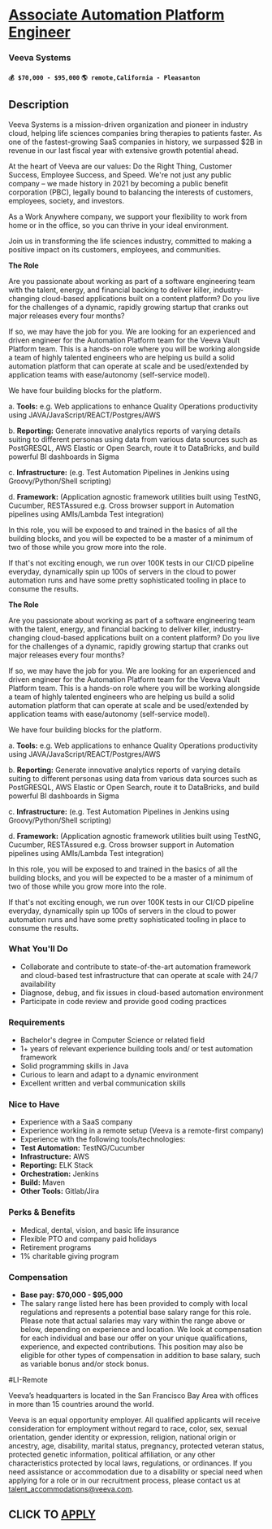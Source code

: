 # [Associate Automation Platform Engineer](https://www.remotewlb.com/apply/associate-automation-platform-engineer-111983)  
### Veeva Systems  
#### `💰 $70,000 - $95,000` `🌎 remote,California - Pleasanton`  

## Description

Veeva Systems is a mission-driven organization and pioneer in industry cloud, helping life sciences companies bring therapies to patients faster. As one of the fastest-growing SaaS companies in history, we surpassed $2B in revenue in our last fiscal year with extensive growth potential ahead.

  

At the heart of Veeva are our values: Do the Right Thing, Customer Success, Employee Success, and Speed. We're not just any public company – we made history in 2021 by becoming a public benefit corporation (PBC), legally bound to balancing the interests of customers, employees, society, and investors.

  

As a Work Anywhere company, we support your flexibility to work from home or in the office, so you can thrive in your ideal environment.

  

Join us in transforming the life sciences industry, committed to making a positive impact on its customers, employees, and communities.

  

 **The Role**

  

Are you passionate about working as part of a software engineering team with the talent, energy, and financial backing to deliver killer, industry-changing cloud-based applications built on a content platform? Do you live for the challenges of a dynamic, rapidly growing startup that cranks out major releases every four months?

  

If so, we may have the job for you. We are looking for an experienced and driven engineer for the Automation Platform team for the Veeva Vault Platform team. This is a hands-on role where you will be working alongside a team of highly talented engineers who are helping us build a solid automation platform that can operate at scale and be used/extended by application teams with ease/autonomy (self-service model).

  

We have four building blocks for the platform.

  

a. **Tools:** e.g. Web applications to enhance Quality Operations productivity using JAVA/JavaScript/REACT/Postgres/AWS

b. **Reporting:** Generate innovative analytics reports of varying details suiting to different personas using data from various data sources such as PostGRESQL, AWS Elastic or Open Search, route it to DataBricks, and build powerful BI dashboards in Sigma

c. **Infrastructure:** (e.g. Test Automation Pipelines in Jenkins using Groovy/Python/Shell scripting)

d. **Framework:** (Application agnostic framework utilities built using TestNG, Cucumber, RESTAssured e.g. Cross browser support in Automation pipelines using AMIs/Lambda Test integration)

  

In this role, you will be exposed to and trained in the basics of all the building blocks, and you will be expected to be a master of a minimum of two of those while you grow more into the role.

  

If that's not exciting enough, we run over 100K tests in our CI/CD pipeline everyday, dynamically spin up 100s of servers in the cloud to power automation runs and have some pretty sophisticated tooling in place to consume the results.

  

 **The Role**

  

Are you passionate about working as part of a software engineering team with the talent, energy, and financial backing to deliver killer, industry-changing cloud-based applications built on a content platform? Do you live for the challenges of a dynamic, rapidly growing startup that cranks out major releases every four months?

  

If so, we may have the job for you. We are looking for an experienced and driven engineer for the Automation Platform team for the Veeva Vault Platform team. This is a hands-on role where you will be working alongside a team of highly talented engineers who are helping us build a solid automation platform that can operate at scale and be used/extended by application teams with ease/autonomy (self-service model).

  

We have four building blocks for the platform.

  

a. **Tools:** e.g. Web applications to enhance Quality Operations productivity using JAVA/JavaScript/REACT/Postgres/AWS

b. **Reporting:** Generate innovative analytics reports of varying details suiting to different personas using data from various data sources such as PostGRESQL, AWS Elastic or Open Search, route it to DataBricks, and build powerful BI dashboards in Sigma

c. **Infrastructure:** (e.g. Test Automation Pipelines in Jenkins using Groovy/Python/Shell scripting)

d. **Framework:** (Application agnostic framework utilities built using TestNG, Cucumber, RESTAssured e.g. Cross browser support in Automation pipelines using AMIs/Lambda Test integration)

  

In this role, you will be exposed to and trained in the basics of all the building blocks, and you will be expected to be a master of a minimum of two of those while you grow more into the role.

  

If that's not exciting enough, we run over 100K tests in our CI/CD pipeline everyday, dynamically spin up 100s of servers in the cloud to power automation runs and have some pretty sophisticated tooling in place to consume the results.

  

### What You'll Do

* Collaborate and contribute to state-of-the-art automation framework and cloud-based test infrastructure that can operate at scale with 24/7 availability
* Diagnose, debug, and fix issues in cloud-based automation environment
* Participate in code review and provide good coding practices

  

### Requirements

* Bachelor's degree in Computer Science or related field
* 1+ years of relevant experience building tools and/ or test automation framework
* Solid programming skills in Java
* Curious to learn and adapt to a dynamic environment
* Excellent written and verbal communication skills

  

### Nice to Have

* Experience with a SaaS company
* Experience working in a remote setup (Veeva is a remote-first company)
* Experience with the following tools/technologies:
*  **Test Automation:** TestNG/Cucumber
*  **Infrastructure:** AWS
*  **Reporting:** ELK Stack
*  **Orchestration:** Jenkins
*  **Build:** Maven
*  **Other Tools:** Gitlab/Jira

  

### Perks & Benefits

* Medical, dental, vision, and basic life insurance
* Flexible PTO and company paid holidays
* Retirement programs
* 1% charitable giving program

  

### Compensation

*  **Base pay: $70,000 - $95,000**
* The salary range listed here has been provided to comply with local regulations and represents a potential base salary range for this role. Please note that actual salaries may vary within the range above or below, depending on experience and location. We look at compensation for each individual and base our offer on your unique qualifications, experience, and expected contributions. This position may also be eligible for other types of compensation in addition to base salary, such as variable bonus and/or stock bonus.

  

#LI-Remote

  

Veeva’s headquarters is located in the San Francisco Bay Area with offices in more than 15 countries around the world.

  

Veeva is an equal opportunity employer. All qualified applicants will receive consideration for employment without regard to race, color, sex, sexual orientation, gender identity or expression, religion, national origin or ancestry, age, disability, marital status, pregnancy, protected veteran status, protected genetic information, political affiliation, or any other characteristics protected by local laws, regulations, or ordinances. If you need assistance or accommodation due to a disability or special need when applying for a role or in our recruitment process, please contact us at talent_accommodations@veeva.com.

  
## CLICK TO [APPLY](https://www.remotewlb.com/apply/associate-automation-platform-engineer-111983)

